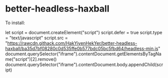 # better-headless-haxball

To install:

let script = document.createElement("script")
script.defer = true
script.type = "text/javascript"
script.src = "https://rawcdn.githack.com/HakYiyenHekYer/better-headless-haxball/ba35d7bf08280c0d535ffe0b577bdc05bc5fbd64/headless-min.js"
document.querySelector("iframe").contentDocument.getElementsByTagName("script")[2].remove()
document.querySelector("iframe").contentDocument.body.appendChild(script)